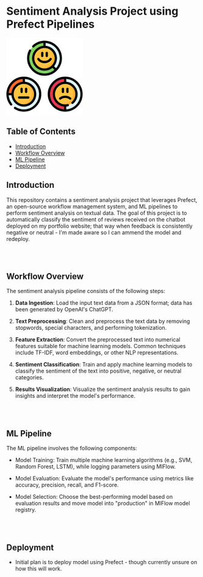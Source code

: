 # Sentiment Analysis Project using Prefect Pipelines

<img src="./notebooks/graphics/sentiments.png" alt="drawing" width="200" height="200"/>

## Table of Contents

- [Introduction](#introduction)
- [Workflow Overview](#workflow-overview)
- [ML Pipeline](#ml-pipeline)
- [Deployment](#deployment)

## Introduction

This repository contains a sentiment analysis project that leverages Prefect, an open-source workflow management system, and ML pipelines to perform sentiment analysis on textual data. The goal of this project is to automatically classify the sentiment of reviews received on the chatbot deployed on my portfolio website; that way when feedback is consistently negative or neutral - I'm made aware so I can ammend the model and redeploy. 

 <br/>
 
 <br/>

## Workflow Overview

The sentiment analysis pipeline consists of the following steps:

1. **Data Ingestion**: Load the input text data from a JSON format; data has been generated by OpenAI's ChatGPT. 

2. **Text Preprocessing**: Clean and preprocess the text data by removing stopwords, special characters, and performing tokenization.

3. **Feature Extraction**: Convert the preprocessed text into numerical features suitable for machine learning models. Common techniques include TF-IDF, word embeddings, or other NLP representations.

4. **Sentiment Classification**: Train and apply machine learning models to classify the sentiment of the text into positive, negative, or neutral categories.

5. **Results Visualization**: Visualize the sentiment analysis results to gain insights and interpret the model's performance.

 <br/>
 
 <br/>

## ML Pipeline

The ML pipeline involves the following components:

- Model Training: Train multiple machine learning algorithms (e.g., SVM, Random Forest, LSTM), while logging parameters using MlFlow. 

- Model Evaluation: Evaluate the model's performance using metrics like accuracy, precision, recall, and F1-score.

- Model Selection: Choose the best-performing model based on evaluation results and move model into "production" in MlFlow model registry. 

 <br/>
 
 <br/>

## Deployment 

- Initial plan is to deploy model using Prefect - though currently unsure on how this will work. 

